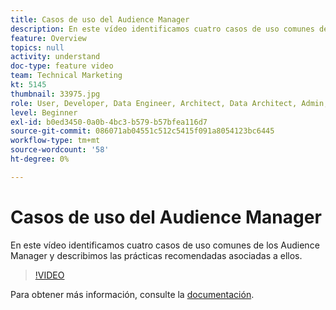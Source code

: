 ```yaml
---
title: Casos de uso del Audience Manager
description: En este vídeo identificamos cuatro casos de uso comunes de los Audience Manager y describimos las prácticas recomendadas asociadas a ellos.
feature: Overview
topics: null
activity: understand
doc-type: feature video
team: Technical Marketing
kt: 5145
thumbnail: 33975.jpg
role: User, Developer, Data Engineer, Architect, Data Architect, Admin, Leader
level: Beginner
exl-id: b0ed3450-0a0b-4bc3-b579-b57bfea116d7
source-git-commit: 086071ab04551c512c5415f091a8054123bc6445
workflow-type: tm+mt
source-wordcount: '58'
ht-degree: 0%

---
```


# Casos de uso del Audience Manager

En este vídeo identificamos cuatro casos de uso comunes de los Audience Manager y describimos las prácticas recomendadas asociadas a ellos.

>[!VIDEO](https://video.tv.adobe.com/v/33975/?quality=12)

Para obtener más información, consulte la [documentación](https://experienceleague.adobe.com/docs/audience-manager/user-guide/aam-home.html).
